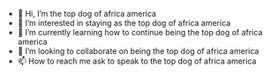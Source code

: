 - 👋 Hi, I’m the top dog of africa america
- 👀 I’m interested in staying as the top dog of africa america
- 🌱 I’m currently learning how to continue being the top dog of africa america
- 💞️ I’m looking to collaborate on being the top dog of africa america
- 📫 How to reach me ask to speak to the top dog of africa america

<!---
tdmss535352/tdmss535352 is a ✨ special ✨ repository because its `README.md` (this file) appears on your GitHub profile.
You can click the Preview link to take a look at your changes.
--->
